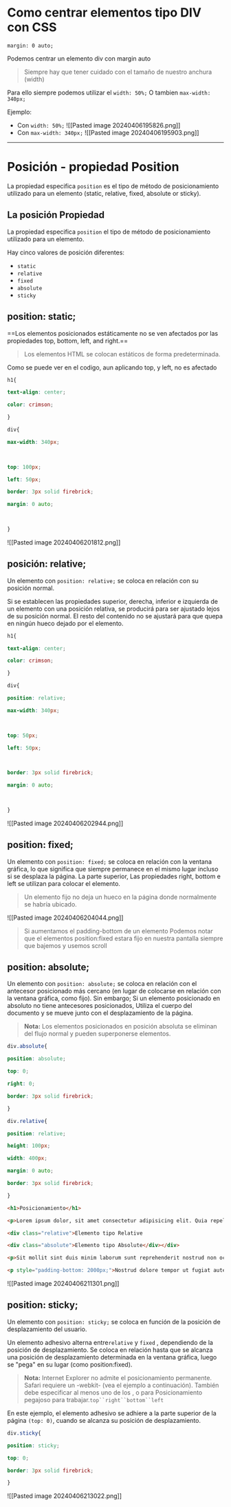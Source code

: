# Como centrar elementos tipo DIV con CSS
`margin: 0 auto;`

Podemos centrar un elemento div con margin auto 

> Siempre hay que tener cuidado con el tamaño de nuestro anchura (width)

Para ello siempre podemos utilizar el `width: 50%;`
O tambien  `max-width: 340px;`

Ejemplo:

* Con `width: 50%;`
  ![[Pasted image 20240406195826.png]]
* Con `max-width: 340px;`
  ![[Pasted image 20240406195903.png]]
---

# Posición - propiedad Position

La  propiedad especifica `position` es el tipo de método de posicionamiento utilizado para un elemento (static, relative, fixed, absolute or sticky).
## La posición Propiedad

La propiedad especifica `position` el tipo de método de posicionamiento utilizado para un elemento.

Hay cinco valores de posición diferentes:
- `static`
- `relative`
- `fixed`
- `absolute`
- `sticky`

## position: static;

==Los elementos posicionados estáticamente no se ven afectados por las propiedades top, bottom, left, and right.==
 >Los elementos HTML se colocan estáticos de forma predeterminada.

Como se puede ver en el codigo, aun aplicando top, y left, no es afectado

```css
h1{

text-align: center;

color: crimson;

}

div{

max-width: 340px;

  

top: 100px;

left: 50px;

border: 3px solid firebrick;

margin: 0 auto;

  

}
```

![[Pasted image 20240406201812.png]]

## posición: relative;

Un elemento con `position: relative;` se coloca en relación con su posición normal.

Si se establecen las propiedades superior, derecha, inferior e izquierda de un elemento con una posición relativa, se producirá para ser ajustado lejos de su posición normal. El resto del contenido no se ajustará para que quepa en ningún hueco dejado por el elemento.
 ```css
 h1{

text-align: center;

color: crimson;

}

div{

position: relative;

max-width: 340px;

  

top: 50px;

left: 50px;

  

border: 3px solid firebrick;

margin: 0 auto;

  

}
```
![[Pasted image 20240406202944.png]]

## position: fixed;

Un elemento con `position: fixed;` se coloca en relación con la ventana gráfica, lo que significa que siempre permanece en el mismo lugar incluso si se desplaza la página. La parte superior, Las propiedades right, bottom e left se utilizan para colocar el elemento.

>Un elemento fijo no deja un hueco en la página donde normalmente se habría ubicado.

![[Pasted image 20240406204044.png]]

> Si aumentamos el padding-bottom de un elemento
> Podemos notar que el elementos position:fixed estara fijo en nuestra pantalla siempre que bajemos y usemos scroll

## position: absolute;

Un elemento con `position: absolute;` se coloca en relación con el antecesor posicionado más cercano (en lugar de colocarse en relación con la ventana gráfica, como fijo).
Sin embargo; Si un elemento posicionado en absoluto no tiene antecesores posicionados, Utiliza el cuerpo del documento y se mueve junto con el desplazamiento de la página.

>**Nota:** Los elementos posicionados en posición absoluta se eliminan del flujo normal y pueden superponerse elementos.

```css
div.absolute{

position: absolute;

top: 0;

right: 0;

border: 3px solid firebrick;

}

div.relative{

position: relative;

height: 100px;

width: 400px;

margin: 0 auto;

border: 3px solid firebrick;

}
```

```html
<h1>Posicionamiento</h1>

<p>Lorem ipsum dolor, sit amet consectetur adipisicing elit. Quia repellat voluptates optio excepturi distinctio voluptate, consequuntur quisquam temporibus voluptatum maxime aliquam possimus omnis laborum nisi inventore dicta dignissimos magnam dolores. </p>

<div class="relative">Elemento tipo Relative

<div class="absolute">Elemento tipo Absolute</div></div>

<p>Sit mollit sint duis minim laborum sunt reprehenderit nostrud non occaecat.</p>

<p style="padding-bottom: 2000px;">Nostrud dolore tempor ut fugiat aute ut commodo.</p>
```

![[Pasted image 20240406211301.png]]

## position: sticky;
Un elemento con `position: sticky;` se coloca en función de la posición de desplazamiento del usuario.

Un elemento adhesivo alterna entre`relative` y `fixed` , dependiendo de la posición de desplazamiento. Se coloca en relación hasta que se alcanza una posición de desplazamiento determinada en la ventana gráfica, luego se "pega" en su lugar (como position:fixed).

>**Nota:** Internet Explorer no admite el posicionamiento permanente. Safari requiere un -webkit- (vea el ejemplo a continuación). También debe especificar al menos uno de los , o para Posicionamiento pegajoso para trabajar.`top``right``bottom``left`

En este ejemplo, el elemento adhesivo se adhiere a la parte superior de la página `(top: 0)`, cuando se alcanza su posición de desplazamiento.

```css
div.sticky{

position: sticky;

top: 0;

border: 3px solid firebrick;

}
```

![[Pasted image 20240406213022.png]]

